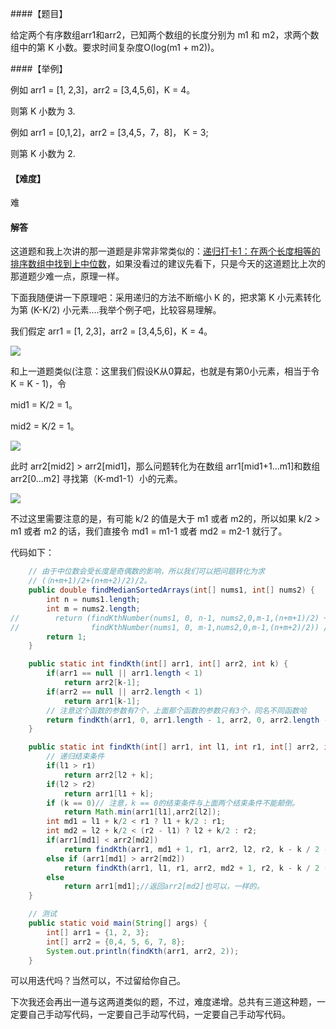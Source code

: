 ####【题目】

给定两个有序数组arr1和arr2，已知两个数组的长度分别为 m1 和 m2，求两个数组中的第 K 小数。要求时间复杂度O(log(m1 + m2))。

####【举例】

例如 arr1 = [1, 2,3]，arr2 = [3,4,5,6]，K = 4。

则第 K 小数为 3.

例如 arr1 = [0,1,2]，arr2 = [3,4,5，7，8]， K = 3;

则第 K 小数为 2.

#### 【难度】

难

#### 解答

这道题和我上次讲的那一道题是非常非常类似的：[递归打卡1：在两个长度相等的排序数组中找到上中位数](https://mp.weixin.qq.com/s?__biz=MzUxNzg0MDc1Mg==&mid=2247485278&idx=3&sn=b9dfc094dd0ccd41f442973593b36c03&chksm=f9934d41cee4c4575a63b0fe24fc612b1a3f12b417757e087465de83f21074ea7c627ad4c09d&token=2135598748&lang=zh_CN#rd)，如果没看过的建议先看下，只是今天的这道题比上次的那道题少难一点，原理一样。

下面我随便讲一下原理吧：采用递归的方法不断缩小 K 的，把求第 K 小元素转化为第 (K-K/2) 小元素....我举个例子吧，比较容易理解。

我们假定 arr1 = [1, 2,3]，arr2 = [3,4,5,6]，K = 4。


![](https://user-gold-cdn.xitu.io/2019/3/19/1699663ae346441a?w=417&h=253&f=png&s=6773)


和上一道题类似(注意：这里我们假设K从0算起，也就是有第0小元素，相当于令 K = K - 1)，令

mid1 = K/2 = 1。

mid2 = K/2 = 1。



![](https://user-gold-cdn.xitu.io/2019/3/19/169966b4419048a9?w=489&h=309&f=png&s=9367)

此时 arr2[mid2] > arr2[mid1]，那么问题转化为在数组 arr1[mid1+1...m1]和数组 arr2[0...m2] 寻找第（K-md1-1）小的元素。


![](https://user-gold-cdn.xitu.io/2019/3/19/1699678931c6330f?w=438&h=463&f=png&s=13245)

不过这里需要注意的是，有可能 k/2 的值是大于 m1 或者 m2的，所以如果 k/2 > m1 或者 m2 的话，我们直接令 md1 = m1-1 或者 md2 = m2-1 就行了。

代码如下：

```java
    // 由于中位数会受长度是奇偶数的影响，所以我们可以把问题转化为求
    // (（n+m+1)/2+(n+m+2)/2)/2。
    public double findMedianSortedArrays(int[] nums1, int[] nums2) {
        int n = nums1.length;
        int m = nums2.length;
//        return (findKthNumber(nums1, 0, n-1, nums2,0,m-1,(n+m+1)/2) +
//                findKthNumber(nums1, 0, m-1,nums2,0,m-1,(n+m+2)/2)) /2;
        return 1;
    }

    public static int findKth(int[] arr1, int[] arr2, int k) {
        if(arr1 == null || arr1.length < 1)
            return arr2[k-1];
        if(arr2 == null || arr2.length < 1)
            return arr1[k-1];
        // 注意这个函数的参数有7个，上面那个函数的参数只有3个，同名不同函数哈
        return findKth(arr1, 0, arr1.length - 1, arr2, 0, arr2.length - 1, k - 1);
    }

    public static int findKth(int[] arr1, int l1, int r1, int[] arr2, int l2, int r2, int k) {
        // 递归结束条件
        if(l1 > r1)
            return arr2[l2 + k];
        if(l2 > r2)
            return arr1[l1 + k];
        if (k == 0)// 注意，k == 0的结束条件与上面两个结束条件不能颠倒。
            return Math.min(arr1[l1],arr2[l2]);
        int md1 = l1 + k/2 < r1 ? l1 + k/2 : r1;
        int md2 = l2 + k/2 < (r2 - l1) ? l2 + k/2 : r2;
        if(arr1[md1] < arr2[md2])
            return findKth(arr1, md1 + 1, r1, arr2, l2, r2, k - k / 2 - 1);
        else if (arr1[md1] > arr2[md2])
            return findKth(arr1, l1, r1, arr2, md2 + 1, r2, k - k / 2 - 1);
        else
            return arr1[md1];//返回arr2[md2]也可以，一样的。
    }

    // 测试
    public static void main(String[] args) {
        int[] arr1 = {1, 2, 3};
        int[] arr2 = {0,4, 5, 6, 7, 8};
        System.out.println(findKth(arr1, arr2, 2));
    }
````

可以用迭代吗？当然可以，不过留给你自己。

下次我还会再出一道与这两道类似的题，不过，难度递增。总共有三道这种题，一定要自己手动写代码，一定要自己手动写代码，一定要自己手动写代码。


